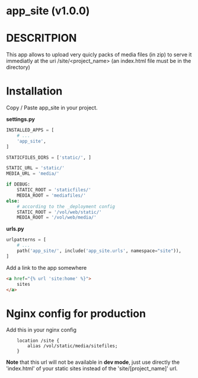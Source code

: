 # app_site (v1.0.0)

# DESCRITPION

This app allows to upload very quicly packs of media files (in zip) to serve it immediatly
at the uri /site/<project_name>
(an index.html file must be in the directory)

# Installation

Copy / Paste app_site in your project.

**settings.py**
```python
INSTALLED_APPS = [
    # ...
    'app_site',
]

STATICFILES_DIRS = ['static/', ]

STATIC_URL = 'static/'
MEDIA_URL = 'media/'

if DEBUG:
    STATIC_ROOT = 'staticfiles/'
    MEDIA_ROOT = 'mediafiles/'
else:
    # according to the _deployment config
    STATIC_ROOT = '/vol/web/static/'
    MEDIA_ROOT = '/vol/web/media/'
```

**urls.py**
```python
urlpatterns = [
    # ...
    path('app_site/', include('app_site.urls', namespace="site")),
]
```

Add a link to the app somewhere
```html
<a href="{% url 'site:home' %}">
    sites
</a>
```


# Nginx config for production

Add this in your nginx config
```
    location /site {
        alias /vol/static/media/sitefiles;
    }
```
**Note** that this url will not be available in **dev mode**, just use directly the 'index.html' of your static sites instead of the 'site/[project_name]' url.
